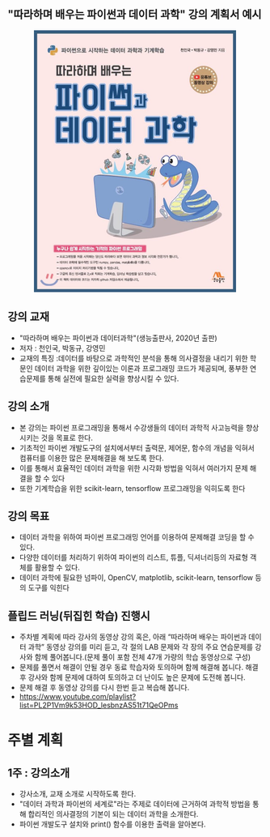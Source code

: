 ## "따라하며 배우는 파이썬과 데이터 과학" 강의 계획서 예시
<p align="center">
  <img src="image/data-sci-py-book.jpg" width=400px>
</p>

## 강의 교재 
- "따라하며 배우는 파이썬과 데이터과학"(생능출판사, 2020년 출판)
- 저자 : 천인국, 박동규, 강영민
- 교재의 특징 :데이터를 바탕으로 과학적인 분석을 통해 의사결정을 내리기 위한 학문인 데이터 과학을 위한 깊이있는 이론과 프로그래밍 코드가 제공되며, 풍부한 연습문제를 통해 실전에 필요한 실력을 향상시킬 수 있다.

## 강의 소개
- 본 강의는 파이썬 프로그래밍을 통해서 수강생들의 데이터 과학적 사고능력을 향상시키는 것을 목표로 한다.
- 기초적인 파이썬 개발도구의 설치에서부터 출력문, 제어문, 함수의 개념을 익혀서 컴퓨터를 이용한 많은 문제해결을 해 보도록 한다.
- 이를 통해서 효율적인 데이터 과학을 위한 시각화 방법을 익혀서 여러가지 문제 해결을 할 수 있다
- 또한 기계학습을 위한 scikit-learn, tensorflow 프로그래밍을 익히도록 한다

## 강의 목표
- 데이터 과학을 위하여 파이썬 프로그래밍 언어를 이용하여 문제해결 코딩을 할 수 있다.
- 다양한 데이터를 처리하기 위하여 파이썬의 리스트, 튜플, 딕셔너리등의 자료형 객체를 활용할 수 있다.
- 데이터 과학에 필요한 넘파이, OpenCV, matplotlib, scikit-learn, tensorflow 등의 도구를 익힌다

## 플립드 러닝(뒤집힌 학습) 진행시
- 주차별 계획에 따라 강사의 동영상 강의 혹은, 아래 “따라하며 배우는 파이썬과 데이터 과학” 동영상 강의를 미리 듣고,  각 절의 LAB 문제와 각 장의 주요 연습문제를 강사와 함께 풀어봅니다.(문제 풀이 포함 전체 47개 가량의 학습 동영상으로 구성)
- 문제를 풀면서 해결이 안될 경우 동료 학습자와 토의하며 함께 해결해 봅니다. 해결 후 강사와 함께 문제에 대하여 토의하고 더 난이도 높은 문제에 도전해 봅니다.
- 문제 해결 후 동영상 강의를 다시 한번 듣고 복습해 봅니다.
- https://www.youtube.com/playlist?list=PL2P1Vm9k53HOD_lesbnzAS51t71QeOPms

# 주별 계획
## 1주 : 강의소개
- 강사소개, 교재 소개로 시작하도록 한다.
- "데이터 과학과 파이썬의 세계로"라는 주제로 데이터에 근거하여 과학적 방법을 통해 합리적인 의사결정의 기본이 되는 데이터 과학을 소개한다.
- 파이썬 개발도구 설치와 print() 함수를 이용한 출력을 알아본다.
